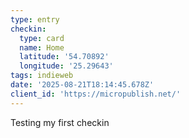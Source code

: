 ```yaml
---
type: entry
checkin:
  type: card
  name: Home
  latitude: '54.70892'
  longitude: '25.29643'
tags: indieweb
date: '2025-08-21T18:14:45.678Z'
client_id: 'https://micropublish.net/'
---
```

Testing my first checkin
